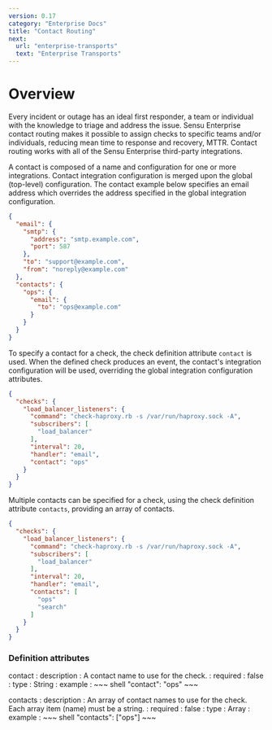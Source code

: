```yaml
---
version: 0.17
category: "Enterprise Docs"
title: "Contact Routing"
next:
  url: "enterprise-transports"
  text: "Enterprise Transports"
---
```


# Overview

Every incident or outage has an ideal first responder, a team or individual with the knowledge to triage and address the issue. Sensu Enterprise contact routing makes it possible to assign checks to specific teams and/or individuals, reducing mean time to response and recovery, MTTR. Contact routing works with all of the Sensu Enterprise third-party integrations.

A contact is composed of a name and configuration for one or more integrations. Contact integration configuration is merged upon the global (top-level) configuration. The contact example below specifies an email address which overrides the address specified in the global integration configuration.

~~~ json
{
  "email": {
    "smtp": {
      "address": "smtp.example.com",
      "port": 587
    },
    "to": "support@example.com",
    "from": "noreply@example.com"
  },
  "contacts": {
    "ops": {
      "email": {
        "to": "ops@example.com"
      }
    }
  }
}
~~~

To specify a contact for a check, the check definition attribute `contact` is used. When the defined check produces an event, the contact's integration configuration will be used, overriding the global integration configuration attributes.

~~~ json
{
  "checks": {
    "load_balancer_listeners": {
      "command": "check-haproxy.rb -s /var/run/haproxy.sock -A",
      "subscribers": [
        "load_balancer"
      ],
      "interval": 20,
      "handler": "email",
      "contact": "ops"
    }
  }
}
~~~

Multiple contacts can be specified for a check, using the check definition attribute `contacts`, providing an array of contacts.

~~~ json
{
  "checks": {
    "load_balancer_listeners": {
      "command": "check-haproxy.rb -s /var/run/haproxy.sock -A",
      "subscribers": [
        "load_balancer"
      ],
      "interval": 20,
      "handler": "email",
      "contacts": [
        "ops"
        "search"
      ]
    }
  }
}
~~~

### Definition attributes

contact
: description
  : A contact name to use for the check.
: required
  : false
: type
  : String
: example
  : ~~~ shell
    "contact": "ops"
    ~~~

contacts
: description
  : An array of contact names to use for the check. Each array item (name) must be a string.
: required
  : false
: type
  : Array
: example
  : ~~~ shell
    "contacts": ["ops"]
    ~~~
